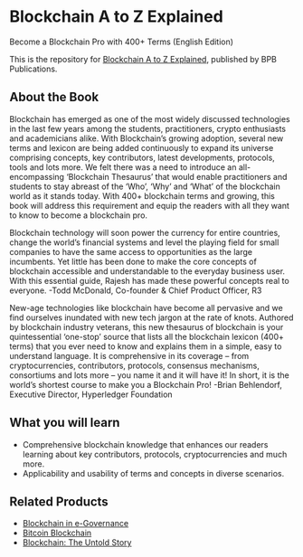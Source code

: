 # Blockchain A to Z Explained

Become a Blockchain Pro with 400+ Terms (English Edition)

This is the repository for [Blockchain A to Z Explained](https://in.bpbonline.com/products/blockchain-a-to-z-explained?_pos=1&_sid=442fb8972&_ss=r), published by BPB Publications.

## About the Book
Blockchain has emerged as one of the most widely discussed technologies in the last few years among the students, practitioners, crypto enthusiasts and academicians alike. With Blockchain’s growing adoption, several new terms and lexicon are being added continuously to expand its universe comprising concepts, key contributors, latest developments, protocols, tools and lots more. We felt there was a need to introduce an all-encompassing ‘Blockchain Thesaurus’ that would enable practitioners and students to stay abreast of the ‘Who’, ‘Why’ and ‘What’ of the blockchain world as it stands today. With 400+ blockchain terms and growing, this book will address this requirement and equip the readers with all they want to know to become a blockchain pro.
 
Blockchain technology will soon power the currency for entire countries, change the world’s financial systems and level the playing field for small companies to have the same access to opportunities as the large incumbents. Yet little has been done to make the core concepts of blockchain accessible and understandable to the everyday business user. With this essential guide, Rajesh has made these powerful concepts real to everyone.
-Todd McDonald, Co-founder & Chief Product Officer, R3 
 
New-age technologies like blockchain have become all pervasive and we find ourselves inundated with new tech jargon at the rate of knots. Authored by blockchain industry veterans, this new thesaurus of blockchain is your quintessential ‘one-stop’ source that lists all the blockchain lexicon (400+ terms) that you ever need to know and explains them in a simple, easy to understand language. It is comprehensive in its coverage –  from cryptocurrencies, contributors, protocols, consensus mechanisms, consortiums and lots more – you name it and it will have it!
In short, it is the world’s shortest course to make you a Blockchain Pro!
 -Brian Behlendorf, Executive Director, Hyperledger Foundation

## What you will learn
* Comprehensive blockchain knowledge that enhances our readers learning about key contributors, protocols, cryptocurrencies and much more.
* Applicability and usability of terms and concepts in diverse scenarios.

## Related Products
* [Blockchain in e-Governance](https://in.bpbonline.com/products/blockchain-in-e-governance?_pos=2&_sid=cdc250e7c&_ss=r)
* [Bitcoin Blockchain](https://in.bpbonline.com/products/bitcoin-blockchain?_pos=1&_sid=cdc250e7c&_ss=r)
* [Blockchain: The Untold Story](https://in.bpbonline.com/products/blockchain-programming-ebook-book-for-developers?_pos=3&_sid=cdc250e7c&_ss=r)
        
